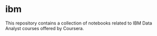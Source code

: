 # ibm
This repository contains a collection of notebooks related to IBM Data Analyst courses offered by Coursera. 
